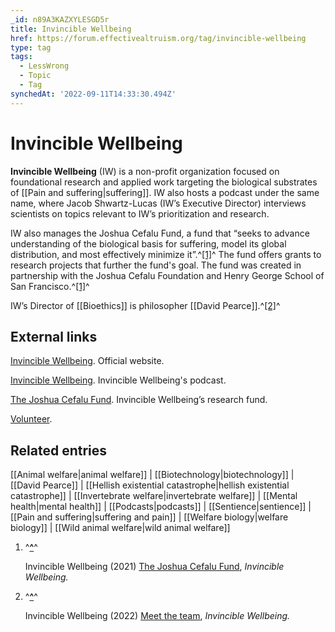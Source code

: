 ```yaml
---
_id: n89A3KAZXYLESGD5r
title: Invincible Wellbeing
href: https://forum.effectivealtruism.org/tag/invincible-wellbeing
type: tag
tags:
  - LessWrong
  - Topic
  - Tag
synchedAt: '2022-09-11T14:33:30.494Z'
---
```

# Invincible Wellbeing

**Invincible Wellbeing** (IW) is a non-profit organization focused on foundational research and applied work targeting the biological substrates of [[Pain and suffering|suffering]]. IW also hosts a podcast under the same name, where Jacob Shwartz-Lucas (IW’s Executive Director) interviews scientists on topics relevant to IW’s prioritization and research.

IW also manages the Joshua Cefalu Fund, a fund that “seeks to advance understanding of the biological basis for suffering, model its global distribution, and most effectively minimize it”.^[\[1\]](#fnc22sqk6jrkk)^ The fund offers grants to research projects that further the fund's goal. The fund was created in partnership with the Joshua Cefalu Foundation and Henry George School of San Francisco.^[\[1\]](#fnc22sqk6jrkk)^

IW’s Director of [[Bioethics]] is philosopher [[David Pearce]].^[\[2\]](#fn3xhohvoygtl)^

External links
--------------

[Invincible Wellbeing](https://www.invinciblewellbeing.com/). Official website.

[Invincible Wellbeing](https://www.invinciblewellbeing.com/podcast). Invincible Wellbeing's podcast.

[The Joshua Cefalu Fund](https://www.invinciblewellbeing.com/joshuacefalufund). Invincible Wellbeing’s research fund.

[Volunteer](https://www.invinciblewellbeing.com/volunteer).

Related entries
---------------

[[Animal welfare|animal welfare]] | [[Biotechnology|biotechnology]] | [[David Pearce]] | [[Hellish existential catastrophe|hellish existential catastrophe]] | [[Invertebrate welfare|invertebrate welfare]] | [[Mental health|mental health]] | [[Podcasts|podcasts]] | [[Sentience|sentience]] | [[Pain and suffering|suffering and pain]] | [[Welfare biology|welfare biology]] | [[Wild animal welfare|wild animal welfare]]

1.  ^**[^](#fnrefc22sqk6jrkk)**^
    
    Invincible Wellbeing (2021) [The Joshua Cefalu Fund](https://www.invinciblewellbeing.com/joshuacefalufund), *Invincible Wellbeing.*
    
2.  ^**[^](#fnref3xhohvoygtl)**^
    
    Invincible Wellbeing (2022) [Meet the team](https://www.invinciblewellbeing.com/staff), *Invincible Wellbeing.*